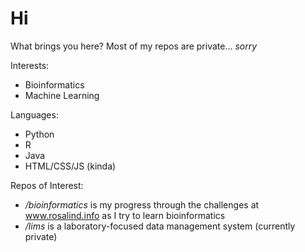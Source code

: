 <h1>Hi</h1>

What brings you here? Most of my repos are private... *sorry*

Interests:
- Bioinformatics
- Machine Learning

Languages:
- Python
- R
- Java
- HTML/CSS/JS (kinda)

Repos of Interest:
- */bioinformatics* is my progress through the challenges at www.rosalind.info as I try to learn bioinformatics
- */lims* is a laboratory-focused data management system (currently private)

<!---
dancooper37/dancooper37 is a ✨ special ✨ repository because its `README.md` (this file) appears on your GitHub profile.
You can click the Preview link to take a look at your changes.
--->
